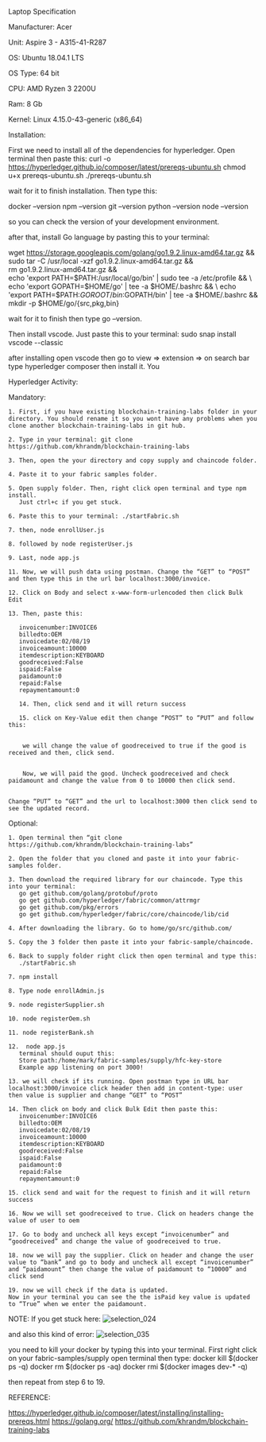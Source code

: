 Laptop Specification

Manufacturer: Acer

Unit: Aspire 3 - A315-41-R287

OS: Ubuntu 18.04.1 LTS

OS Type: 64 bit

CPU: AMD Ryzen 3 2200U

Ram: 8 Gb

Kernel: Linux 4.15.0-43-generic (x86_64)

Installation:

First we need to install all of the dependencies for hyperledger. 
Open terminal then paste this:
curl -o https://hyperledger.github.io/composer/latest/prereqs-ubuntu.sh
chmod u+x prereqs-ubuntu.sh
./prereqs-ubuntu.sh

wait for it to finish installation. Then type this:

docker –version
npm –version
git –version
python –version 
node –version 

so you can check the version of your development environment.

after that, install Go language by pasting this to your terminal:

wget https://storage.googleapis.com/golang/go1.9.2.linux-amd64.tar.gz && \
sudo tar -C /usr/local -xzf go1.9.2.linux-amd64.tar.gz && \
rm go1.9.2.linux-amd64.tar.gz && \
echo 'export PATH=$PATH:/usr/local/go/bin' | sudo tee -a /etc/profile && \
echo 'export GOPATH=$HOME/go' | tee -a $HOME/.bashrc && \
echo 'export PATH=$PATH:$GOROOT/bin:$GOPATH/bin' | tee -a $HOME/.bashrc && \
mkdir -p $HOME/go/{src,pkg,bin}


wait for it to finish then type go –version.

Then install vscode. Just paste this to your terminal:
sudo snap install vscode --classic

after installing open vscode then go to view => extension => on search bar type hyperledger composer then install it. You 

Hyperledger Activity:

Mandatory:

    1. First, if you have existing blockchain-training-labs folder in your directory. You should rename it so you wont have any problems when you clone another blockchain-training-labs in git hub.
    
    2. Type in your terminal: git clone https://github.com/khrandm/blockchain-training-labs
    
    3. Then, open the your directory and copy supply and chaincode folder.

    4. Paste it to your fabric samples folder.
    
    5. Open supply folder. Then, right click open terminal and type npm install.
       Just ctrl+c if you get stuck.
       
    6. Paste this to your terminal: ./startFabric.sh

    7. then, node enrollUser.js
       
    8. followed by node registerUser.js

    9. Last, node app.js

    11. Now, we will push data using postman. Change the “GET” to “POST” and then type this in the url bar localhost:3000/invoice.
    
    12. Click on Body and select x-www-form-urlencoded then click Bulk Edit
    
    13. Then, paste this:
    
       invoicenumber:INVOICE6
       billedto:OEM
       invoicedate:02/08/19
       invoiceamount:10000
       itemdescription:KEYBOARD
       goodreceived:False
       ispaid:False
       paidamount:0
       repaid:False
       repaymentamount:0

       14. Then, click send and it will return success

       15. click on Key-Value edit then change “POST” to “PUT” and follow this:


        we will change the value of goodreceived to true if the good is received and then, click send.


        Now, we will paid the good. Uncheck goodreceived and check paidamount and change the value from 0 to 10000 then click send.


    Change “PUT” to “GET” and the url to localhost:3000 then click send to see the updated record.

Optional:

    1. Open terminal then “git clone https://github.com/khrandm/blockchain-training-labs”
    
    2. Open the folder that you cloned and paste it into your fabric-samples folder.
    
    3. Then download the required library for our chaincode. Type this into your terminal:
       go get github.com/golang/protobuf/proto
       go get github.com/hyperledger/fabric/common/attrmgr
       go get github.com/pkg/errors
       go get github.com/hyperledger/fabric/core/chaincode/lib/cid
       
    4. After downloading the library. Go to home/go/src/github.com/
    
    5. Copy the 3 folder then paste it into your fabric-sample/chaincode.
    
    6. Back to supply folder right click then open terminal and type this:
       ./startFabric.sh
       
    7. npm install
    
    8. Type node enrollAdmin.js
      
    9. node registerSupplier.sh
    
    10. node registerOem.sh
    
    11. node registerBank.sh
    
    12.  node app.js
       terminal should ouput this:
       Store path:/home/mark/fabric-samples/supply/hfc-key-store
       Example app listening on port 3000!
       
    13. we will check if its running. Open postman type in URL bar localhost:3000/invoice click header then add in content-type: user then value is supplier and change “GET” to “POST”
    
    14. Then click on body and click Bulk Edit then paste this:
       invoicenumber:INVOICE6
       billedto:OEM
       invoicedate:02/08/19
       invoiceamount:10000
       itemdescription:KEYBOARD
       goodreceived:False
       ispaid:False
       paidamount:0
       repaid:False
       repaymentamount:0
       
    15. click send and wait for the request to finish and it will return success
    
    16. Now we will set goodreceived to true. Click on headers change the value of user to oem
    
    17. Go to body and uncheck all keys except “invoicenumber” and “goodreceived” and change the value of goodreceived to true.
    
    18. now we will pay the supplier. Click on header and change the user value to “bank” and go to body and uncheck all except “invoicenumber” and “paidamount” then change the value of paidamount to “10000” and click send
    
    19. now we will check if the data is updated.
	Now in your terminal you can see the the isPaid key value is updated to “True” when we enter the paidamount.


NOTE:
If you get stuck here:
![selection_024](https://user-images.githubusercontent.com/44287989/52777794-95941300-307f-11e9-89f0-5d2d1d02f9a1.png)

and also this kind of error:
![selection_035](https://user-images.githubusercontent.com/44287989/52777691-5960b280-307f-11e9-9dac-fcff3a3c25b2.png)

you need to kill your docker by typing this into your terminal.
First right click on your fabric-samples/supply open terminal then type:
docker kill $(docker ps -q)
docker rm $(docker ps -aq)
docker rmi $(docker images dev-* -q)

then repeat from step 6 to 19.


REFERENCE:

https://hyperledger.github.io/composer/latest/installing/installing-prereqs.html
https://golang.org/
https://github.com/khrandm/blockchain-training-labs
